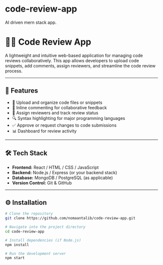 # code-review-app
AI driven mern stack app. 
# 🧑‍💻 Code Review App

A lightweight and intuitive web-based application for managing code reviews collaboratively. This app allows developers to upload code snippets, add comments, assign reviewers, and streamline the code review process.

---

## 🚀 Features

- 📂 Upload and organize code files or snippets
- 💬 Inline commenting for collaborative feedback
- 👥 Assign reviewers and track review status
- 🔍 Syntax highlighting for major programming languages
- ✅ Approve or request changes to code submissions
- 📊 Dashboard for review activity

---

## 🛠️ Tech Stack

- **Frontend:** React / HTML / CSS / JavaScript
- **Backend:** Node.js / Express (or your backend stack)
- **Database:** MongoDB / PostgreSQL (as applicable)
- **Version Control:** Git & GitHub

---

## ⚙️ Installation

```bash
# Clone the repository
git clone https://github.com/nomaantalib/code-review-app.git

# Navigate into the project directory
cd code-review-app

# Install dependencies (if Node.js)
npm install

# Run the development server
npm start

